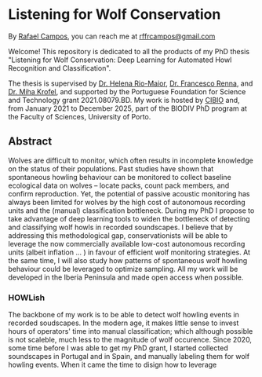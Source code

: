 # Listening for Wolf Conservation
By [Rafael Campos](https://www.cibio.up.pt/en/people/details/rafael-campos/), you can reach me at <ins>rffrcampos@gmail.com</ins>

Welcome! This repository is dedicated to all the products of my PhD thesis "Listening for Wolf Conservation: Deep Learning for Automated Howl Recognition and Classification".

The thesis is supervised by [Dr. Helena Rio-Maior](https://www.cibio.up.pt/en/people/details/helena-rio-maior/), [Dr. Francesco Renna](https://www.inesctec.pt/en/people/francesco-renna#projects), and  [Dr. Miha Krofel](https://sites.google.com/site/mihakrofel/), and supported by the Portuguese Foundation for Science and Technology grant 2021.08079.BD. My work is hosted by [CIBIO](https://www.cibio.up.pt/en/) and, from January 2021 to December 2025, part of the BIODIV PhD program at the Faculty of Sciences, University of Porto. 

## Abstract
Wolves are difficult to monitor, which often results in incomplete knowledge on the status of their populations. Past studies have shown that spontaneous howling behaviour can be monitored to collect baseline ecological data on wolves – locate packs, count pack members, and confirm reproduction. Yet, the potential of passive acoustic monitoring has always been limited for wolves by the high cost of autonomous recording units and the (manual) classification bottleneck. During my PhD I propose to take advantage of deep learning tools to widen the bottleneck of detecting and classifying wolf howls in recorded soundscapes. I believe that by addressing this methodological gap, conservationists will be able to leverage the now commercially available low-cost autonomous recording units (albeit inflation ... ) in favour of efficient wolf monitoring strategies. At the same time, I will also study how patterns of spontaneous wolf howling behaviour could be leveraged to optimize sampling. All my work will be developed in the Iberia Peninsula and made open access when possible.

### HOWLish

The backbone of my work is to be able to detect wolf howling events in recorded soudscapes. In the modern age, it makes little sense to invest hours of operators' time into manual classification; which although possible is not scaleble, much less to the magnitude of wolf occurence. Since 2020, some time before I was able to get my PhD grant, I started collected soundscapes in Portugal and in Spain, and manually labeling them for wolf howling events. When it came the time to disign how to leverage 
